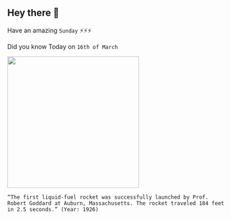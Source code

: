 ## Hey there 👋
Have an amazing `Sunday` ⚡⚡⚡

Did you know Today on `16th of March`
 
 [<img src="http://www.todayifoundout.com/wp-content/uploads/2012/03/Goddard_and_Rocket.jpg" width="300" />](https://www.history.com/this-day-in-history/first-liquid-fueled-rocket#:~:text=Goddard%2C%20who%20successfully%20launches%20the,and%20landing%20184%20feet%20away.) 
 ```
“The first liquid-fuel rocket was successfully launched by Prof. Robert Goddard at Auburn, Massachusetts. The rocket traveled 184 feet in 2.5 seconds.” (Year: 1926)
```
